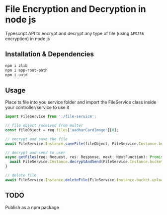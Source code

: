# File Encryption and Decryption in node js
Typescript API to encrypt and decrypt any type of file (using `AES256` encryption) in node js

## Installation & Dependencies

```sh
npm i zlib
npm i app-root-path
npm i uuid
```

## Usage
Place ts file into you service folder and import the FileService class inside your controller/service to use it

```javascript
import FileService from './file-service';

// file object received from multer
const fileObject = req.files['aadharCardImage'][0];

// encrypt and save the file
await FileService.Instance.saveFile(fileObject, FileService.Instance.bucket.uploads, 'image', 'invalid aadhar card image')

// decrypt and send to user
async getFiles(req: Request, res: Response, next: NextFunction): Promise<void> {
  await FileService.Instance.decryptAndSend(FileService.Instance.bucket.uploads, 'filename.png', res)
}

// delete file
await FileService.Instance.deleteFile(FileService.Instance.bucket.uploads, 'filename.png')

```

## TODO
Publish as a npm package
